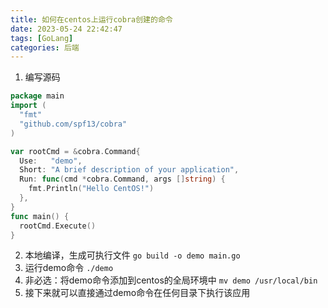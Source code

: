 ```yaml
---
title: 如何在centos上运行cobra创建的命令
date: 2023-05-24 22:42:47
tags: [GoLang]
categories: 后端
---
```

1. 编写源码
```go
package main
import (
  "fmt"
  "github.com/spf13/cobra"
)

var rootCmd = &cobra.Command{
  Use:   "demo",
  Short: "A brief description of your application",
  Run: func(cmd *cobra.Command, args []string) {
    fmt.Println("Hello CentOS!")
  },
}
func main() {
  rootCmd.Execute()
}
```
2. 本地编译，生成可执行文件
`go build -o demo main.go`
3. 运行demo命令
`./demo`
4. 非必选：将demo命令添加到centos的全局环境中
`mv demo /usr/local/bin `
5. 接下来就可以直接通过demo命令在任何目录下执行该应用